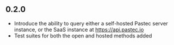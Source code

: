 ## 0.2.0

- Introduce the ability to query either a self-hosted Pastec server instance, or the SaaS instance at <https://api.pastec.io>
- Test suites for both the open and hosted methods added

